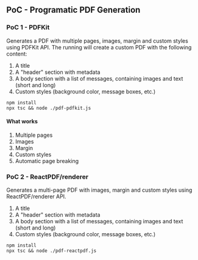 ## PoC - Programatic PDF Generation

### PoC 1 - PDFKit

Generates a PDF with multiple pages, images, margin and custom styles using PDFKit API.
The running will create a custom PDF with the following content:
1. A title
2. A "header" section with metadata
3. A body section with a list of messages, containing images and text (short and long)
4. Custom styles (background color, message boxes, etc.)

```
npm install
npx tsc && node ./pdf-pdfkit.js
```

#### What works
1. Multiple pages
2. Images
3. Margin
4. Custom styles
5. Automatic page breaking

### PoC 2 - ReactPDF/renderer
Generates a multi-page PDF with images, margin and custom styles using ReactPDF/renderer API.
1. A title
2. A "header" section with metadata
3. A body section with a list of messages, containing images and text (short and long)
4. Custom styles (background color, message boxes, etc.)

```
npm install
npx tsc && node ./pdf-reactpdf.js
```